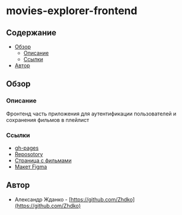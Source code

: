 # movies-explorer-frontend

## Содержание

- [Обзор](#Обзор)
  - [Описание](#Описание)
  - [Ссылки](#Ссылки)
- [Автор](#Автор)

## Обзор

### Описание

Фронтенд часть приложения для аутентификации пользователей и сохранения фильмов в плейлист

### Ссылки

- [gh-pages](https://zhdko.github.io/movies-explorer-frontend/)
- [Reposotory](https://github.com/Zhdko/movies-explorer-frontend)
- [Страница с фильмами](https://zhdko.github.io/movies-explorer-frontend/movies)
- [Макет Figma](https://disk.yandex.ru/d/G9VOrplCpbd_8w)

## Автор

- Александр Жданко - [https://github.com/Zhdko](https://github.com/Zhdko)

